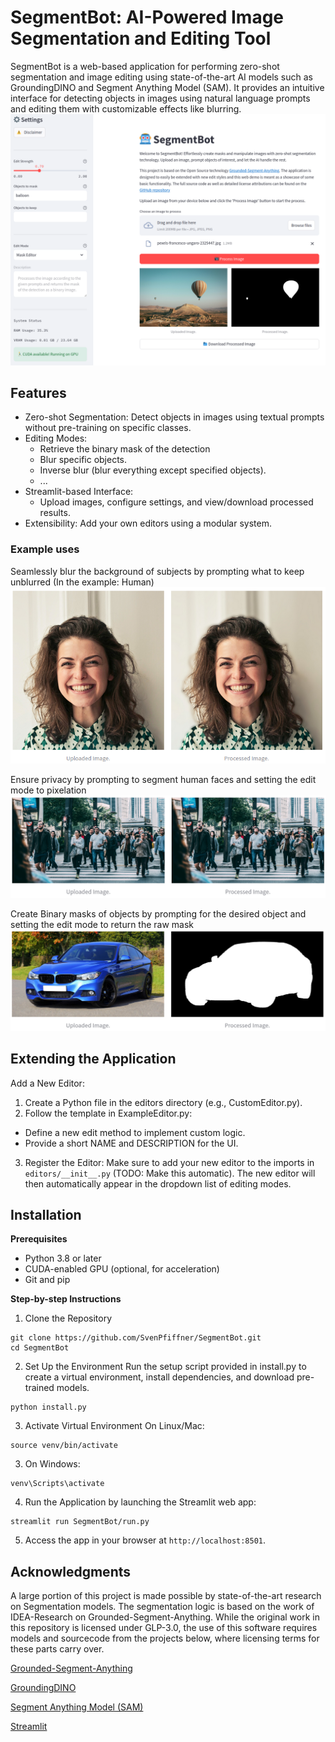 # SegmentBot: AI-Powered Image Segmentation and Editing Tool

SegmentBot is a web-based application for performing zero-shot segmentation and image editing using state-of-the-art AI models such as GroundingDINO and Segment Anything Model (SAM). It provides an intuitive interface for detecting objects in images using natural language prompts and editing them with customizable effects like blurring.
![UI](https://github.com/SvenPfiffner/SegmentBot/blob/main/ReadmeMedia/UI.png)

## Features
- Zero-shot Segmentation: Detect objects in images using textual prompts without pre-training on specific classes.
- Editing Modes:
  - Retrieve the binary mask of the detection
  - Blur specific objects.
  - Inverse blur (blur everything except specified objects).
  - ...
- Streamlit-based Interface:
  - Upload images, configure settings, and view/download processed results.
- Extensibility: Add your own editors using a modular system.

### Example uses
Seamlessly blur the background of subjects by prompting what to keep unblurred (In the example: Human)
![Blur](https://github.com/SvenPfiffner/SegmentBot/blob/main/ReadmeMedia/Backgroundblur.png)

Ensure privacy by prompting to segment human faces and setting the edit mode to pixelation
![Pixel](https://github.com/SvenPfiffner/SegmentBot/blob/main/ReadmeMedia/FacePixels.png)

Create Binary masks of objects by prompting for the desired object and setting the edit mode to return the raw mask
![Mask](https://github.com/SvenPfiffner/SegmentBot/blob/main/ReadmeMedia/CarMask.png)

## Extending the Application
Add a New Editor:
1. Create a Python file in the editors directory (e.g., CustomEditor.py).
2. Follow the template in ExampleEditor.py:
  - Define a new edit method to implement custom logic.
  - Provide a short NAME and DESCRIPTION for the UI.
3. Register the Editor: Make sure to add your new editor to the imports in ```editors/__init__.py``` (TODO: Make this automatic). The new editor will then automatically appear in the dropdown list of editing modes.

## Installation
**Prerequisites**
- Python 3.8 or later
- CUDA-enabled GPU (optional, for acceleration)
- Git and pip

**Step-by-step Instructions**

1. Clone the Repository

```
git clone https://github.com/SvenPfiffner/SegmentBot.git
cd SegmentBot
```

2. Set Up the Environment Run the setup script provided in install.py to create a virtual environment, install dependencies, and download pre-trained models.

```
python install.py
```

3. Activate Virtual Environment On Linux/Mac:

```
source venv/bin/activate
```

3. On Windows:

```
venv\Scripts\activate
```

4. Run the Application by launching the Streamlit web app:

```
streamlit run SegmentBot/run.py
```

5. Access the app in your browser at ```http://localhost:8501```.

## Acknowledgments
A large portion of this project is made possible by state-of-the-art research on Segmentation models. The segmentation logic is based on the work of IDEA-Research on Grounded-Segment-Anything. While the original work in this repository is licensed under GLP-3.0, the use of this software requires models and
sourcecode from the projects below, where licensing terms for these parts carry over.

[Grounded-Segment-Anything](https://github.com/IDEA-Research/Grounded-Segment-Anything)

[GroundingDINO](https://github.com/IDEA-Research/GroundingDINO)

[Segment Anything Model (SAM)](https://github.com/facebookresearch/segment-anything)

[Streamlit](https://github.com/streamlit/streamlit)
